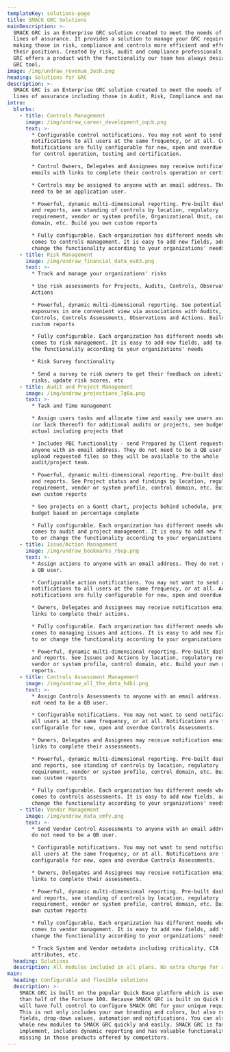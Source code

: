 ```yaml
---
templateKey: solutions-page
title: SMACK GRC Solutions
mainDescription: >-
  SMACK GRC is an Enterprise GRC solution created to meet the needs of the 3
  lines of assurance. It provides a solution to manage your GRC requirements
  making those in risk, compliance and controls more efficient and effective in
  their positions. Created by risk, audit and compliance professionals, SMACK
  GRC offers a product with the functionality our team has always desired in a
  GRC tool. 
image: /img/undraw_revenue_3osh.png
heading: Solutions for GRC
description: >-
  SMACK GRC is an Enterprise GRC solution created to meet the needs of the 3
  lines of assurance including those in Audit, Risk, Compliance and management.
intro:
  blurbs:
    - title: Controls Management
      image: /img/undraw_career_development_oqcb.png
      text: >-
        * Configurable control notifications. You may not want to send control
        notifications to all users at the same frequency, or at all. Control
        Notifications are fully configurable for new, open and overdue controls
        for control operation, testing and certification.

        * Control Owners, Delegates and Assignees may receive notification
        emails with links to complete their controls operation or certification.

        * Controls may be assigned to anyone with an email address. They do not
        need to be an application user.

        * Powerful, dynamic multi-dimensional reporting. Pre-built dashboards
        and reports, see standing of controls by location, regulatory
        requirement, vendor or system profile, Organizational Unit, control
        domain, etc. Build you own custom reports

        * Fully configurable. Each organization has different needs when it
        comes to controls management. It is easy to add new fields, add to or
        change the functionality according to your organizations' needs
    - title: Risk Management
      image: /img/undraw_financial_data_es63.png
      text: >-
        * Track and manage your organizations' risks

        * Use risk assessments for Projects, Audits, Controls, Observations and
        Actions

        * Powerful, dynamic multi-dimensional reporting. See potential risk
        exposures in one convenient view via associations with Audits, Projects,
        Controls, Controls Assessments, Observations and Actions. Build your own
        custom reports

        * Fully configurable. Each organization has different needs when it
        comes to risk management. It is easy to add new fields, add to or change
        the functionality according to your organizations' needs

        * Risk Survey functionality

        * Send a survey to risk owners to get their feedback on identified
        risks, update risk scores, etc
    - title: Audit and Project Management
      image: /img/undraw_projections_7g6a.png
      text: >-
        * Task and Time management

        * Assign users tasks and allocate time and easily see users availability
        (or lack thereof) for additional audits or projects, see budget vs
        actual including projects that

        * Includes PBC functionality - send Prepared by Client requests to
        anyone with an email address. They do not need to be a QB user. They can
        upload requested files so they will be available to the whole
        audit/project team.

        * Powerful, dynamic multi-dimensional reporting. Pre-built dashboards
        and reports. See Project status and findings by location, regulatory
        requirement, vendor or system profile, control domain, etc. Build your
        own custom reports

        * See projects on a Gantt chart, projects behind schedule, projects over
        budget based on percentage complete

        * Fully configurable. Each organization has different needs when it
        comes to audit and project management. It is easy to add new fields, add
        to or change the functionality according to your organizations' needs
    - title: Issue/Action Management
      image: /img/undraw_bookmarks_r6up.png
      text: >-
        * Assign actions to anyone with an email address. They do not need to be
        a QB user.

        * Configurable action notifications. You may not want to send action
        notifications to all users at the same frequency, or at all. Action
        notifications are fully configurable for new, open and overdue actions.

        * Owners, Delegates and Assignees may receive notification emails with
        links to complete their actions.

        * Fully configurable. Each organization has different needs when it
        comes to managing issues and actions. It is easy to add new fields, add
        to or change the functionality according to your organizations' needs

        * Powerful, dynamic multi-dimensional reporting. Pre-built dashboards
        and reports. See Issues and Actions by location, regulatory requirement,
        vendor or system profile, control domain, etc. Build your own custom
        reports.
    - title: Controls Assessment Management
      image: /img/undraw_all_the_data_h4ki.png
      text: >-
        * Assign Controls Assessments to anyone with an email address. They do
        not need to be a QB user.

        * Configurable notifications. You may not want to send notifications to
        all users at the same frequency, or at all. Notifications are fully
        configurable for new, open and overdue Controls Assessments.

        * Owners, Delegates and Assignees may receive notification emails with
        links to complete their assessments.

        * Powerful, dynamic multi-dimensional reporting. Pre-built dashboards
        and reports, see standing of controls by location, regulatory
        requirement, vendor or system profile, control domain, etc. Build you
        own custom reports

        * Fully configurable. Each organization has different needs when it
        comes to controls assessments. It is easy to add new fields, add to or
        change the functionality according to your organizations' needs
    - title: Vendor Management
      image: /img/undraw_data_xmfy.png
      text: >-
        * Send Vendor Control Assessments to anyone with an email address. They
        do not need to be a QB user.

        * Configurable notifications. You may not want to send notifications to
        all users at the same frequency, or at all. Notifications are fully
        configurable for new, open and overdue Controls Assessments.

        * Owners, Delegates and Assignees may receive notification emails with
        links to complete their assessments.

        * Powerful, dynamic multi-dimensional reporting. Pre-built dashboards
        and reports, see standing of controls by location, regulatory
        requirement, vendor or system profile, control domain, etc. Build you
        own custom reports

        * Fully configurable. Each organization has different needs when it
        comes to vendor management. It is easy to add new fields, add to or
        change the functionality according to your organizations' needs

        * Track System and Vendor metadata including criticality, CIA
        attributes, etc.
  heading: Solutions
  description: All modules included in all plans. No extra charge for additional modules
main:
  heading: Configurable and flexible solutions
  description: >-
    SMACK GRC is built on the popular Quick Base platform which is used by more
    than half of the Fortune 100. Because SMACK GRC is built on Quick Base, you
    will have full control to configure SMACK GRC for your unique requirements.
    This is not only includes your own branding and colors, but also reports,
    fields, drop-down values, automation and notifications. You can also add
    whole new modules to SMACK GRC quickly and easily. SMACK GRC is fast to
    implement, includes dynamic reporting and has valuable functionality which
    missing in those products offered by competitors.
---
```


